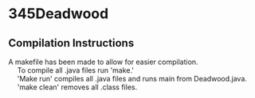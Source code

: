 # 345Deadwood
## Compilation Instructions
A makefile has been made to allow for easier compilation. \
	&ensp; &ensp;To compile all .java files run 'make.' \
	&ensp; &ensp;'Make run' compiles all .java files and runs main from Deadwood.java. \
	&ensp; &ensp;'make clean' removes all .class files.
